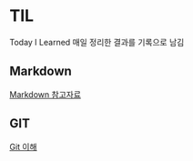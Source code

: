 # TIL

Today I Learned
매일 정리한 결과를 기록으로 남김

## Markdown

[Markdown 참고자료](Tools/Markdown_참고자료.md)

## GIT

[Git 이해](Tools/git_정리.md)